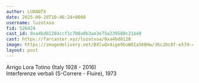```yaml
---
author: LUANOTX
date: 2025-09-28T10:46:24+0000
username: luzotxoa
fid: 526424
cast_id: 0xa4bd81284ccf1c700a0b3ae3e75a239580c21b48
cast: https://farcaster.xyz/luzotxoa/0xa4bd8128
image: https://imagedelivery.net/BXluQx4ige9GuW0Ia56BHw/36c2bc8f-e57d-4069-e867-d4794e810700/original
layout: post
---
```

Arrigo Lora Totino (Italy 1928 - 2016)  
Interferenze verbali (S-Correre - Fluire), 1973  

<img src='https://imagedelivery.net/BXluQx4ige9GuW0Ia56BHw/36c2bc8f-e57d-4069-e867-d4794e810700/original' alt='' referrerpolicy='no-referrer'/>
<img src='https://imagedelivery.net/BXluQx4ige9GuW0Ia56BHw/5a1738b0-8c52-407d-e14c-24f041049c00/original' alt='' referrerpolicy='no-referrer'/>